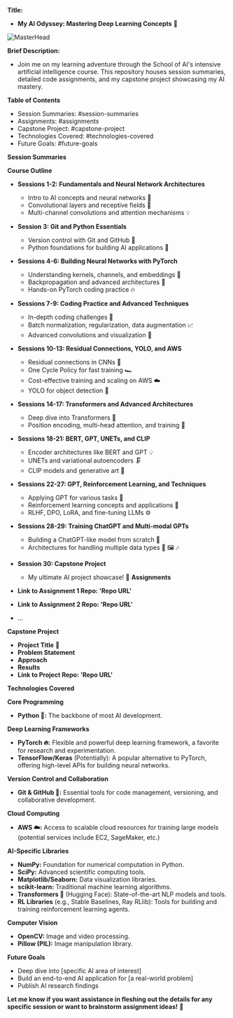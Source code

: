 

**Title:**

* **My AI Odyssey: Mastering Deep Learning Concepts** 🚀

  
![MasterHead](https://media.licdn.com/dms/image/C4D12AQHdpDAGD5uy-Q/article-inline_image-shrink_1500_2232/0/1616944651622?e=1714608000&v=beta&t=p79aZn3QNCwy3FWXVcwhPM6F9Pza7l0rkDOPwuuMvbc)

**Brief Description:**

* Join me on my learning adventure through the School of AI's intensive artificial intelligence course. This repository houses session summaries, detailed code assignments, and my capstone project showcasing my AI mastery.

**Table of Contents**

* Session Summaries: #session-summaries
* Assignments: #assignments
* Capstone Project: #capstone-project
* Technologies Covered: #technologies-covered
* Future Goals: #future-goals

**Session Summaries**


**Course Outline**

* **Sessions 1-2: Fundamentals and Neural Network Architectures** 
    * Intro to AI concepts and neural networks 🚀
    * Convolutional layers and receptive fields 🔎
    * Multi-channel convolutions and attention mechanisms 💡
* **Session 3: Git and Python Essentials** 
    * Version control with Git and GitHub 🐙
    * Python foundations for building AI applications 🐍
* **Sessions 4-6: Building Neural Networks with PyTorch**
    * Understanding kernels, channels, and embeddings 🧱
    * Backpropagation and advanced architectures 🔄
    * Hands-on PyTorch coding practice 🔥
* **Sessions 7-9: Coding Practice and Advanced Techniques**
    * In-depth coding challenges 💪
    * Batch normalization, regularization, data augmentation 📈
    * Advanced convolutions and visualization 🎨  
* **Sessions 10-13: Residual Connections, YOLO, and AWS**
    * Residual connections in CNNs 🔗
    * One Cycle Policy for fast training 🏎️
    * Cost-effective training and scaling on AWS ☁️
    * YOLO for object detection 👀
* **Sessions 14-17: Transformers and Advanced Architectures**
    * Deep dive into Transformers 🤖
    * Position encoding, multi-head attention, and training 🧠
* **Sessions 18-21: BERT, GPT, UNETs, and CLIP**
    * Encoder architectures like BERT and GPT 💡
    * UNETs and variational autoencoders 🗜️
    * CLIP models and generative art 🎨
* **Sessions 22-27: GPT, Reinforcement Learning, and Techniques**
    * Applying GPT for various tasks 💬
    * Reinforcement learning concepts and applications 💪
    * RLHF, DPO, LoRA, and fine-tuning LLMs ⚙️
* **Sessions 28-29: Training ChatGPT and Multi-modal GPTs**
    * Building a ChatGPT-like model from scratch 🤯
    * Architectures for handling multiple data types 💬 🖼️ 🎶
* **Session 30: Capstone Project**
    * My ultimate AI project showcase! 🎉
**Assignments**

* **Link to Assignment 1 Repo: 'Repo URL'** 
* **Link to Assignment 2 Repo: 'Repo URL'**
* ...

**Capstone Project**

* **Project Title** 🥇
* **Problem Statement**
* **Approach**
* **Results**
* **Link to Project Repo: 'Repo URL'**



**Technologies Covered**

**Core Programming**

* **Python 🐍:** The backbone of most AI development.

**Deep Learning Frameworks**

* **PyTorch 🔥:**  Flexible and powerful deep learning framework, a favorite for research and experimentation.
* **TensorFlow/Keras** (Potentially): A popular alternative to PyTorch, offering high-level APIs for building neural networks.

**Version Control and Collaboration**

* **Git & GitHub 🐙:** Essential tools for code management, versioning, and collaborative development. 

**Cloud Computing**

* **AWS ☁️:** Access to scalable cloud resources for training large models (potential services include EC2, SageMaker, etc.)

**AI-Specific Libraries**

* **NumPy:** Foundation for numerical computation in Python.
* **SciPy:** Advanced scientific computing tools.
* **Matplotlib/Seaborn:** Data visualization libraries.
* **scikit-learn:** Traditional machine learning algorithms.
* **Transformers 🤖** (Hugging Face): State-of-the-art NLP models and tools. 
* **RL Libraries** (e.g., Stable Baselines, Ray RLlib): Tools for building and training reinforcement learning agents.

**Computer Vision**

* **OpenCV:** Image and video processing.
* **Pillow (PIL):** Image manipulation library. 

**Future Goals**

* Deep dive into [specific AI area of interest]
* Build an end-to-end AI application for [a real-world problem]
* Publish AI research findings 

**Let me know if you want assistance in fleshing out the details for any specific session or want to brainstorm assignment ideas!** 🌟
